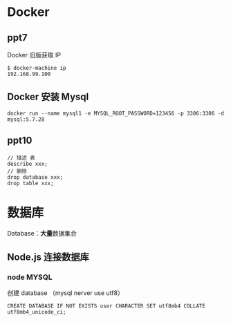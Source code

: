 

# Docker

## ppt7

Docker 旧版获取 IP

```
$ docker-machine ip
192.168.99.100
```

## Docker 安装 Mysql

```
docker run --name mysql1 -e MYSQL_ROOT_PASSWORD=123456 -p 3306:3306 -d mysql:5.7.28
```

## ppt10

```
// 描述 表
describe xxx;
// 删除
drop database xxx;
drop table xxx;
```

# 数据库

Database：**大量**数据集合

## Node.js 连接数据库

### node MYSQL

创建 database （mysql nerver use utf8）

```
CREATE DATABASE IF NOT EXISTS user CHARACTER SET utf8mb4 COLLATE utf8mb4_unicode_ci;
```

